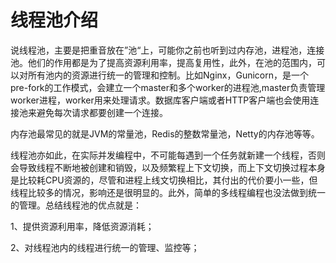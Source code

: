 # 线程池介绍

&#x20;     说线程池，主要是把重音放在”池“上，可能你之前也听到过内存池，进程池，连接池。他们的作用都是为了提高资源利用率，提高复用性，此外，在池的范围内，可以对所有池内的资源进行统一的管理和控制。比如Nginx，Gunicorn，是一个pre-fork的工作模式，会建立一个master和多个worker的进程池,master负责管理worker进程，worker用来处理请求。数据库客户端或者HTTP客户端也会使用连接池来避免每次请求都要创建一个连接。

内存池最常见的就是JVM的常量池，Redis的整数常量池，Netty的内存池等等。

线程池亦如此，在实际并发编程中，不可能每遇到一个任务就新建一个线程，否则会导致线程不断地被创建和销毁，以及频繁程上下文切换，而上下文切换过程本身是比较耗CPU资源的，尽管和进程上线文切换相比，其付出的代价要小一些，但线程比较多的情况，影响还是很明显的。此外，简单的多线程编程也没法做到统一的管理。总结线程池的优点就是：

1、提供资源利用率，降低资源消耗；

2、对线程池内的线程进行统一的管理、监控等；
